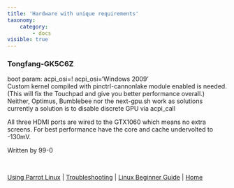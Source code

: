 ```yaml
---
title: 'Hardware with unique requirements'
taxonomy:
    category:
        - docs
visible: true
---
```

### Tongfang-GK5C6Z

boot param: acpi_osi=! acpi_osi=‘Windows 2009’   
Custom kernel compiled with pinctrl-cannonlake module enabled is needed.    
(This will fix the Touchpad and give you better performance overall.)    
Neither, Optimus, Bumblebee nor the next-gpu.sh work as solutions currently a solution is to disable discrete GPU via acpi_call    

 All three HDMI ports are wired to the GTX1060 which means no extra screens. For best performance  have the core and cache undervolted to -130mV.    
    
 Written by 99-0    

&nbsp;

[Using Parrot Linux](https://www.parrotsec.org/docs/info/start/) | [Troubleshooting](https://www.parrotsec.org/docs/trbl/start/) | [Linux Beginner Guide](https://www.parrotsec.org/docs/library/lbg-basics/) | [Home](https://www.parrotsec.org/docs/)